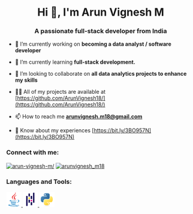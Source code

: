 <h1 align="center">Hi 👋, I'm Arun Vignesh M</h1>
<h3 align="center">A passionate full-stack developer from India</h3>

- 🔭 I’m currently working on **becoming a data analyst / software developer**

- 🌱 I’m currently learning **full-stack development.**

- 👯 I’m looking to collaborate on **all data analytics projects to enhance my skills**

- 👨‍💻 All of my projects are available at [https://github.com/ArunVignesh18/](https://github.com/ArunVignesh18/)

- 📫 How to reach me **arunvignesh.m18@gmail.com**

- 📄 Know about my experiences [https://bit.ly/3BO957N](https://bit.ly/3BO957N)

<h3 align="left">Connect with me:</h3>
<p align="left">
<a href="https://linkedin.com/in/arun-vignesh-m/" target="blank"><img align="center" src="https://raw.githubusercontent.com/rahuldkjain/github-profile-readme-generator/master/src/images/icons/Social/linked-in-alt.svg" alt="arun-vignesh-m/" height="30" width="40" /></a>
<a href="https://www.hackerrank.com/arunvignesh_m18" target="blank"><img align="center" src="https://raw.githubusercontent.com/rahuldkjain/github-profile-readme-generator/master/src/images/icons/Social/hackerrank.svg" alt="arunvignesh_m18" height="30" width="40" /></a>
</p>

<h3 align="left">Languages and Tools:</h3>
<p align="left"> <a href="https://www.java.com" target="_blank" rel="noreferrer"> <img src="https://raw.githubusercontent.com/devicons/devicon/master/icons/java/java-original.svg" alt="java" width="40" height="40"/> </a> <a href="https://pandas.pydata.org/" target="_blank" rel="noreferrer"> <img src="https://raw.githubusercontent.com/devicons/devicon/2ae2a900d2f041da66e950e4d48052658d850630/icons/pandas/pandas-original.svg" alt="pandas" width="40" height="40"/> </a> <a href="https://www.python.org" target="_blank" rel="noreferrer"> <img src="https://raw.githubusercontent.com/devicons/devicon/master/icons/python/python-original.svg" alt="python" width="40" height="40"/> </a> </p>

